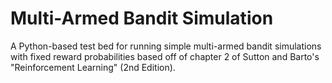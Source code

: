 # Multi-Armed Bandit Simulation

A Python-based test bed for running simple multi-armed bandit simulations with fixed reward probabilities based off of chapter 2 of Sutton and Barto's "Reinforcement Learning" (2nd Edition).


